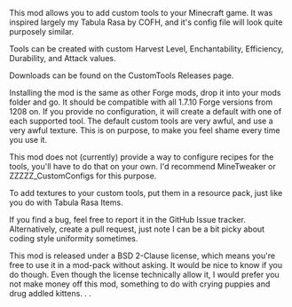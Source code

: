 This mod allows you to add custom tools to your Minecraft game. It was inspired largely my Tabula Rasa by COFH, and it's config file will look quite purposely similar.

Tools can be created with custom Harvest Level, Enchantability, Efficiency, Durability, and Attack values.

Downloads can be found on the CustomTools Releases page.

Installing the mod is the same as other Forge mods, drop it into your mods folder and go. It should be compatible with all 1.7.10 Forge versions from 1208 on. If you provide no configuration, it will create a default with one of each supported tool. The default custom tools are very awful, and use a very awful texture. This is on purpose, to make you feel shame every time you use it.

This mod does not (currently) provide a way to configure recipes for the tools, you'll have to do that on your own. I'd recommend MineTweaker or ZZZZZ_CustomConfigs for this purpose.

To add textures to your custom tools, put them in a resource pack, just like you do with Tabula Rasa Items.

If you find a bug, feel free to report it in the GitHub Issue tracker. Alternatively, create a pull request, just note I can be a bit picky about coding style uniformity sometimes.

This mod is released under a BSD 2-Clause license, which means you're free to use it in a mod-pack without asking. It would be nice to know if you do though. Even though the license technically allow it, I would prefer you not make money off this mod, something to do with crying puppies and drug addled kittens. . .